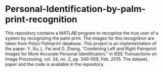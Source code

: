 # Personal-Identification-by-palm-print-recognition
This repository contains a MATLAB program to recognize the true user of a system by recognizing the palm print.
The images for this recognition are taken from PolyU Palmprint database. This project is an implementation of the paper:
Y. Xu, L. Fei and D. Zhang, "Combining Left and Right Palmprint Images for More Accurate Personal Identification," in IEEE Transactions on Image Processing, vol. 24, no. 2, pp. 549-559, Feb. 2015.
The dataset, paper and the code is available in the repository.
